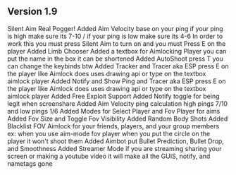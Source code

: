 Version 1.9
-------------
Silent Aim Real Pogger!
Added Aim Velocity base on your ping 
if your ping is high make sure its 7-10 / if your ping is low make sure its 4-6
In order to work this you must press Silent Aim to turn on and you must Press E on the player
Added Limb Chooser
Added a textbox for Aimlocking Player you can put the name in the box it can be shortened 
Added AutoShoot press T you can change the keybinds btw
Added Tracker and Tracer aka ESP press E on the player like Aimlock does uses drawing api or type on the textbox aimlock player
Added Notify and Show Ping and Tracer aka ESP press E on the player like Aimlock does uses drawing api or type on the textbox aimlock player
Added Free Exploit Support 
Added Notify toggle for being legit when screenshare
Added Aim Velocity ping calculation high pings 7/10 and low pings 1/6
Added Modes for Select Player and Fov Player for aims
Added Fov Size and Toggle Fov Visibility
Added Random Body Shots
Added Blacklist FOV Aimlock for your friends, players, and your group members ex: when you use aim-mode fov player when you put the circle on the player it won't shoot them
Added Aimbot put Bullet Prediction, Bullet Drop, and Smoothness
Added Streamer Mode if you are streaming sharing your screen or making a youtube video it will make all the GUIS, notify, and nametags gone
